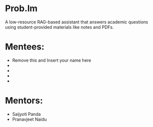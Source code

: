 # Prob.lm

A low-resource RAG-based assistant that answers academic questions using student-provided materials like notes and PDFs.


# Mentees:
- Remove this and Insert your name here
- 
-
-
-


# Mentors:
- Saijyoti Panda
- Pranavjeet Naidu
